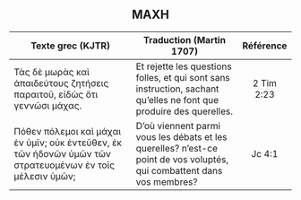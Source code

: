 <h2 align="center">ΜΑΧΗ</h2>

|Texte grec (KJTR)|Traduction (Martin 1707)|Référence|
|-----|-----|:---:
Τὰς δὲ μωρὰς καὶ ἀπαιδεύτους ζητήσεις παραιτοῦ, εἰδὼς ὅτι γεννῶσι μάχας.|Et rejette les questions folles, et qui sont sans instruction, sachant qu’elles ne font que produire des querelles.|2 Tim 2:23|
Πόθεν πόλεμοι καὶ μάχαι ἐν ὑμῖν; οὐκ ἐντεῦθεν, ἐκ τῶν ἡδονῶν ὑμῶν τῶν στρατευομένων ἐν τοῖς μέλεσιν ὑμῶν;|D’où viennent parmi vous les débats et les querelles? n’est-ce point de vos voluptés, qui combattent dans vos membres?|Jc 4:1|
